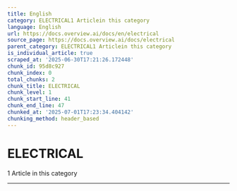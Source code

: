 ```yaml
---
title: English
category: ELECTRICAL1 Articlein this category
language: English
url: https://docs.overview.ai/docs/en/electrical
source_page: https://docs.overview.ai/docs/electrical
parent_category: ELECTRICAL1 Articlein this category
is_individual_article: true
scraped_at: '2025-06-30T17:21:26.172448'
chunk_id: 95d8c927
chunk_index: 0
total_chunks: 2
chunk_title: ELECTRICAL
chunk_level: 1
chunk_start_line: 41
chunk_end_line: 47
chunked_at: '2025-07-01T17:23:34.404142'
chunking_method: header_based
---
```


# ELECTRICAL

1 Article  in this category

* * *
